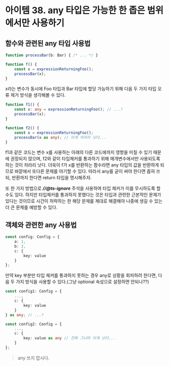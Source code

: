 # 아이템 38. any 타입은 가능한 한 좁은 범위에서만 사용하기

## 함수와 관련된 any 타입 사용법

```ts
function processBar(b: Bar) { /* ... */ }

function f() {
    const x = expressionReturningFoo();
    processBar(x);
}
```

x라는 변수가 동시에 Foo 타입과 Bar 타입에 할당 가능하기 위해 다음 두 가지 타입 오류 제거 방식을 생각해볼 수 있다.

```ts
function f1() {
    const x: any = expressionReturningFoo(); // ...?
    processBar(x);
}

function f2() {
    const x = expressionReturningFoo();
    processBar(x as any); // 이게 차라리 낫다...
}
```

f1과 같은 코드는 변수 x를 사용하는 아래의 다른 코드에까지 영향을 미칠 수 있기 때문에 권장되지 않으며, f2와 같이 타입체커를 통과하기 위해
매개변수에서만 사용되도록 하는 것이 차라리 낫다. 더욱이 f가 x를 반환하는 함수라면 any 타입의 값을 반환하게 되므로 바깥에서 또다른 문제를 
야기할 수 있다. 따라서 any를 굳이 써야 한다면 좁혀 쓰되, 반환까지 한다면 return 타입을 명시해주자.

또 한 가지 방법으로 ***//@ts-ignore*** 주석을 사용하여 타입 체커가 이를 무시하도록 할 수도 있다. 하지만 타입체커를 통과하지 못했다는 것은
타입과 관련한 근본적인 문제가 있다는 것이므로 시간이 허락하는 한 해당 문제를 제대로 해결해야 나중에 생길 수 있는 더 큰 문제를 예방할 수 있다.

## 객체와 관련한 any 사용법

```ts
const config: Config = {
    a: 1,
    b: 2,
    c: {
        key: value
    }
};
```
만약 key 부분만 타입 체커를 통과하지 못하는 경우 any로 상황을 회피하려 한다면, 다음 두 가지 방식을 사용할 수 있다.(그냥 optional 속성으로 설정하면 안되나??)

```ts
const config1: Config = {
    ...,
    c: {
        key: value
    }
} as any; // ...?

const config2: Config = {
    ...,
    c: {
        key: value as any // 진짜 그나마 이게 낫다...
    }
};
```

> any 쓰지 맙시다.

